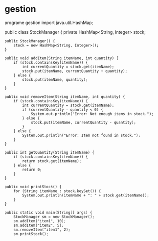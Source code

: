 # gestion
programe gestion
import java.util.HashMap;

public class StockManager {
    private HashMap<String, Integer> stock;

    public StockManager() {
        stock = new HashMap<String, Integer>();
    }

    public void addItem(String itemName, int quantity) {
        if (stock.containsKey(itemName)) {
            int currentQuantity = stock.get(itemName);
            stock.put(itemName, currentQuantity + quantity);
        } else {
            stock.put(itemName, quantity);
        }
    }

    public void removeItem(String itemName, int quantity) {
        if (stock.containsKey(itemName)) {
            int currentQuantity = stock.get(itemName);
            if (currentQuantity - quantity < 0) {
                System.out.println("Error: Not enough items in stock.");
            } else {
                stock.put(itemName, currentQuantity - quantity);
            }
        } else {
            System.out.println("Error: Item not found in stock.");
        }
    }

    public int getQuantity(String itemName) {
        if (stock.containsKey(itemName)) {
            return stock.get(itemName);
        } else {
            return 0;
        }
    }

    public void printStock() {
        for (String itemName : stock.keySet()) {
            System.out.println(itemName + ": " + stock.get(itemName));
        }
    }

    public static void main(String[] args) {
        StockManager sm = new StockManager();
        sm.addItem("item1", 10);
        sm.addItem("item2", 5);
        sm.removeItem("item1", 2);
        sm.printStock();
